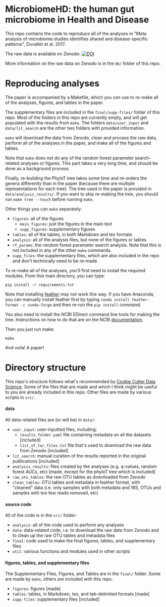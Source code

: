 # MicrobiomeHD: the human gut microbiome in Health and Disease

This repo contains the code to reproduce all of the analyses in "Meta analysis of microbiome studies identifies shared and disease-specific patterns", Duvallet et al. 2017.

The raw data is available on Zenodo: [![DOI](https://zenodo.org/badge/DOI/10.5281/zenodo.840333.svg)](https://doi.org/10.5281/zenodo.840333)

More information on the raw data on Zenodo is in the `db/` folder of this repo.

# Reproducing analyses

The paper is accompanied by a Makefile, which you can use to re-make all of the analyses, figures, and tables in the paper.

The supplementary files are included in the `final/supp-files/` folder of this
repo. Most of the folders in this repo are currently empty, and will get
populated with the results from `make`. The folders `data/user_input` and
`data/lit_search` are the other two folders with provided information.

`make` will download the data from Zenodo, clean and process the raw data,
perform all of the analyses in the paper, and make all of the figures and
tables.

Note that `make` does not do any of the random forest parameter search-related
analyses or figures. This part takes a very long time, and should be done as
a background process.

Finally, re-building the PhyloT tree takes some time and re-orders the genera
differently than in the paper (because there are multiple representations for
each tree). The tree used in the paper is provided in `data/analysis_results/`.
If you want to skip re-making the tree, you should run `make tree --touch`
before running `make`.

Other things you can `make` separately:

* `figures`: all of the figures
  * `main_figures`: just the figures in the main text
  * `supp_figures`: supplementary figures
* `tables`: all of the tables, in both Markdown and tex formats
* `analysis`: all of the analysis files, but none of the figures or tables
* `rf_params`: the random forest parameter search analysis. Note that this
is not included in any of the other `make` commands.
* `supp_files`: the supplementary files, which are also included in the repo
and don't technically need to be re-made

To re-make all of the analyses, you'll first need to install the required
modules. From this main directory, you can type:

`pip install -r requirements.txt`

Note that installing [feather](https://github.com/wesm/feather/tree/master/python)
may not work this way. If you have Anaconda, you can manually install feather
first by typing `conda install feather-format -c conda-forge`
and then re-run the `pip install` command.

You also need to install the NCBI EDirect command line tools for making
the tree. Instructions on how to do that are on the NCBI
[documentation](https://www.ncbi.nlm.nih.gov/books/NBK179288/).

Then you just run make:

`make`

And voila! A paper!

# Directory structure

This repo's structure follows what's recommended by [Cookie Cutter Data Science](https://drivendata.github.io/cookiecutter-data-science/).
Some of the files that are made and which I think might be useful to you
are already included in this repo. Other files are made by various scripts
in `src/`.

#### data

All data-related files are (or will be) in `data/`:

* `user_input`: user-inputted files, including:
  * `results_folder.yaml` file containing metadata on all the datasets [included]
  * `list_of_tar_files.txt` file that's used to download the raw data from Zenodo [included]
* `lit_search`: manual curation of the results reported in the original publications [included]
* `analysis_results`: files created by the analyses (e.g. q-values, random forest AUCs, etc) [made, except for the phyloT tree which is included]
* `raw_otu_tables`: the raw OTU tables as downloaded from Zenodo
* `clean_tables`: OTU tables and metadata in feather format, with "cleaned"
data (i.e. only samples with both metadata and 16S, OTUs and samples
with too few reads removed, etc)

#### source code

All of the code is in the `src/` folder:

* `analysis`: all of the code used to perform any analyses
* `data`: data-related code, i.e. to download the raw data from Zenodo and to clean up the raw OTU tables and metadata files
* `final`: code used to make the final figures, tables, and supplementary files
* `util`: various functions and modules used in other scripts

#### figures, tables, and supplementary files

The Supplementary Files, Figures, and Tables are in the `final/` folder.
Some are made by `make`, others are included with this repo.

* `figures`: figures [made]
* `tables`: tables, in Markdown, tex, and tab-delimited formats [made]
* `supp-files`: supplementary files [included]
